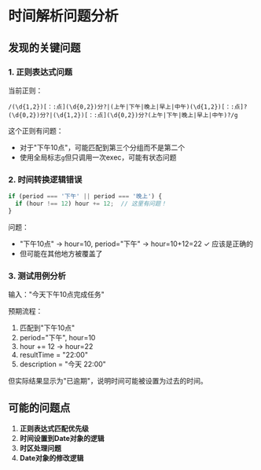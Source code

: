 # 时间解析问题分析

## 发现的关键问题

### 1. 正则表达式问题
当前正则：
```
/(\d{1,2})[：:点](\d{0,2})分?|(上午|下午|晚上|早上|中午)(\d{1,2})[：:点]?(\d{0,2})分?|(\d{1,2})[：:点](\d{0,2})分?(上午|下午|晚上|早上|中午)?/g
```

这个正则有问题：
- 对于"下午10点"，可能匹配到第三个分组而不是第二个
- 使用全局标志`g`但只调用一次exec，可能有状态问题

### 2. 时间转换逻辑错误
```javascript
if (period === '下午' || period === '晚上') {
  if (hour !== 12) hour += 12;  // 这里有问题！
}
```

问题：
- "下午10点" → hour=10, period="下午" → hour=10+12=22 ✓ 应该是正确的
- 但可能在其他地方被覆盖了

### 3. 测试用例分析
输入："今天下午10点完成任务"

预期流程：
1. 匹配到"下午10点" 
2. period="下午", hour=10
3. hour += 12 → hour=22
4. resultTime = "22:00"
5. description = "今天 22:00"

但实际结果显示为"已逾期"，说明时间可能被设置为过去的时间。

## 可能的问题点

1. **正则表达式匹配优先级**
2. **时间设置到Date对象的逻辑**
3. **时区处理问题**
4. **Date对象的修改逻辑**